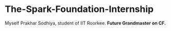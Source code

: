 # The-Spark-Foundation-Internship
Myself Prakhar Sodhiya, student of IIT Roorkee. <b>Future Grandmaster on CF.</b>

